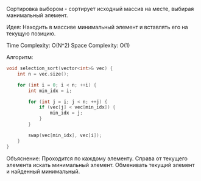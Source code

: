 Сортировка выбором - сортирует исходный массив на месте, выбирая манимальный элемент.
 
Идея: Находить в массиве минимальный элемент и вставлять его на текущую позицию.

Time Complexity: O(N^2)
Space Complexity: O(1)

Алгоритм:
```cpp
void selection_sort(vector<int>& vec) {
    int n = vec.size();

    for (int i = 0; i < n; ++i) {
        int min_idx = i;

        for (int j = i; j < n; ++j) {
            if (vec[j] < vec[min_idx]) {
                min_idx = j;
            }
        }

        swap(vec[min_idx], vec[i]);
    }
}
```
Объяснение: Проходится по каждому элементу. Справа от текущего элемента искать минимальный элемент. Обменивать текущий элемент и найденный минимальный.